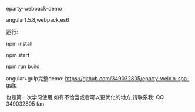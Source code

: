 eparty-webpack-demo

angular1.5.8,webpack,es6

运行:

npm install

npm start

npm run build

angular+gulp完整demo: https://github.com/349032805/eparty-weixin-spa-gulp

也是第一次学习使用,如有不恰当或者可以更优化的地方,请联系我: QQ 349032805 fan